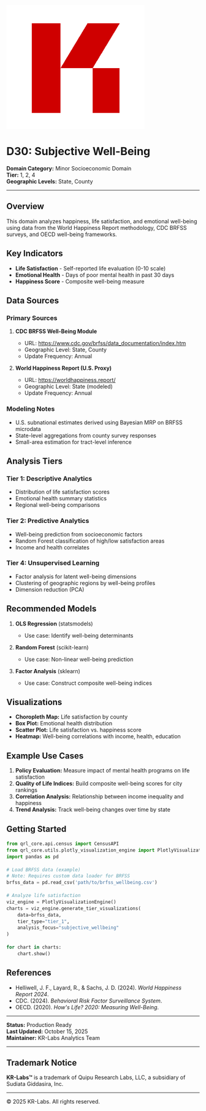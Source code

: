 ![KR-Labs](../../../assets/images/KRLabs_WebLogo.png)

# D30: Subjective Well-Being

**Domain Category:** Minor Socioeconomic Domain  
**Tier:** 1, 2, 4  
**Geographic Levels:** State, County

---

## Overview

This domain analyzes happiness, life satisfaction, and emotional well-being using data from the World Happiness Report methodology, CDC BRFSS surveys, and OECD well-being frameworks.

## Key Indicators

- **Life Satisfaction** - Self-reported life evaluation (0-10 scale)
- **Emotional Health** - Days of poor mental health in past 30 days
- **Happiness Score** - Composite well-being measure

## Data Sources

### Primary Sources
1. **CDC BRFSS Well-Being Module**
   - URL: https://www.cdc.gov/brfss/data_documentation/index.htm
   - Geographic Level: State, County
   - Update Frequency: Annual

2. **World Happiness Report (U.S. Proxy)**
   - URL: https://worldhappiness.report/
   - Geographic Level: State (modeled)
   - Update Frequency: Annual

### Modeling Notes
- U.S. subnational estimates derived using Bayesian MRP on BRFSS microdata
- State-level aggregations from county survey responses
- Small-area estimation for tract-level inference

## Analysis Tiers

### Tier 1: Descriptive Analytics
- Distribution of life satisfaction scores
- Emotional health summary statistics
- Regional well-being comparisons

### Tier 2: Predictive Analytics
- Well-being prediction from socioeconomic factors
- Random Forest classification of high/low satisfaction areas
- Income and health correlates

### Tier 4: Unsupervised Learning
- Factor analysis for latent well-being dimensions
- Clustering of geographic regions by well-being profiles
- Dimension reduction (PCA)

## Recommended Models

1. **OLS Regression** (statsmodels)
   - Use case: Identify well-being determinants

2. **Random Forest** (scikit-learn)
   - Use case: Non-linear well-being prediction

3. **Factor Analysis** (sklearn)
   - Use case: Construct composite well-being indices

## Visualizations

- **Choropleth Map:** Life satisfaction by county
- **Box Plot:** Emotional health distribution
- **Scatter Plot:** Life satisfaction vs. happiness score
- **Heatmap:** Well-being correlations with income, health, education

## Example Use Cases

1. **Policy Evaluation:** Measure impact of mental health programs on life satisfaction
2. **Quality of Life Indices:** Build composite well-being scores for city rankings
3. **Correlation Analysis:** Relationship between income inequality and happiness
4. **Trend Analysis:** Track well-being changes over time by state

## Getting Started

```python
from qrl_core.api.census import CensusAPI
from qrl_core.utils.plotly_visualization_engine import PlotlyVisualizationEngine
import pandas as pd

# Load BRFSS data (example)
# Note: Requires custom data loader for BRFSS
brfss_data = pd.read_csv('path/to/brfss_wellbeing.csv')

# Analyze life satisfaction
viz_engine = PlotlyVisualizationEngine()
charts = viz_engine.generate_tier_visualizations(
    data=brfss_data,
    tier_type="tier_1",
    analysis_focus="subjective_wellbeing"
)

for chart in charts:
    chart.show()
```

## References

- Helliwell, J. F., Layard, R., & Sachs, J. D. (2024). *World Happiness Report 2024*.
- CDC. (2024). *Behavioral Risk Factor Surveillance System*.
- OECD. (2020). *How's Life? 2020: Measuring Well-Being*.

---

**Status:** Production Ready  
**Last Updated:** October 15, 2025  
**Maintainer:** KR-Labs Analytics Team

---

## Trademark Notice

**KR-Labs™** is a trademark of Quipu Research Labs, LLC, a subsidiary of Sudiata Giddasira, Inc.

---

© 2025 KR-Labs. All rights reserved.
